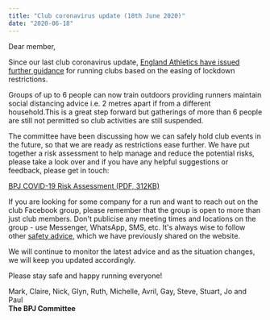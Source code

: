 ```yaml
---
title: "Club coronavirus update (18th June 2020)"
date: "2020-06-18"
---
```


Dear member,

Since our last club coronavirus update, [England Athletics have issued further guidance](https://www.englandathletics.org/athletics-and-running/news/guidance-update-step-2/) for running clubs based on the easing of lockdown restrictions.

Groups of up to 6 people can now train outdoors providing runners maintain social distancing advice i.e. 2 metres apart if from a different household.This is a great step forward but gatherings of more than 6 people are still not permitted so club activities are still suspended.

The committee have been discussing how we can safely hold club events in the future, so that we are ready as restrictions ease further. We have put together a risk assessment to help manage and reduce the potential risks, please take a look over and if you have any helpful suggestions or feedback, please get in touch:

[BPJ COVID-19 Risk Assessment (PDF, 312KB)](https://bpj.org.uk/wp-content/uploads/2021/03/Covid-19-Group-Run-Risk-Assessment-16.03.2021.pdf)

If you are looking for some company for a run and want to reach out on the club Facebook group, please remember that the group is open to more than just club members. Don't publicise any meeting times and locations on the group - use Messenger, WhatsApp, SMS, etc. It's always wise to follow other [safety advice](https://bpj.org.uk/2019/07/incident-on-pitchcroft/), which we have previously shared on the website.

We will continue to monitor the latest advice and as the situation changes, we will keep you updated accordingly.

Please stay safe and happy running everyone!

Mark, Claire, Nick, Glyn, Ruth, Michelle, Avril, Gay, Steve, Stuart, Jo and Paul  
**The BPJ Committee**
